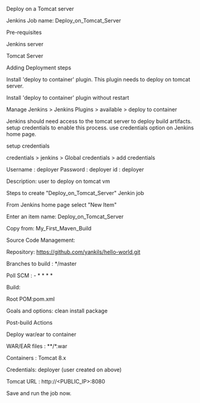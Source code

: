 Deploy on a Tomcat server

Jenkins Job name: Deploy_on_Tomcat_Server

Pre-requisites

Jenkins server

Tomcat Server

Adding Deployment steps

Install 'deploy to container' plugin. This plugin needs to deploy on tomcat server.

Install 'deploy to container' plugin without restart

Manage Jenkins > Jenkins Plugins > available > deploy to container

Jenkins should need access to the tomcat server to deploy build artifacts. setup credentials to enable this process. use credentials option on Jenkins home page.

setup credentials

credentials > jenkins > Global credentials > add credentials

Username : deployer
Password : deployer
id : deployer

Description: user to deploy on tomcat vm

Steps to create "Deploy_on_Tomcat_Server" Jenkin job

From Jenkins home page select "New Item"

Enter an item name: Deploy_on_Tomcat_Server

Copy from: My_First_Maven_Build

Source Code Management:

Repository: https://github.com/yankils/hello-world.git

Branches to build : */master

Poll SCM : - * * * *

Build:

Root POM:pom.xml

Goals and options: clean install package

Post-build Actions

Deploy war/ear to container

WAR/EAR files : **/*.war

Containers : Tomcat 8.x

Credentials: deployer (user created on above)

Tomcat URL : http://<PUBLIC_IP>:8080

Save and run the job now.
